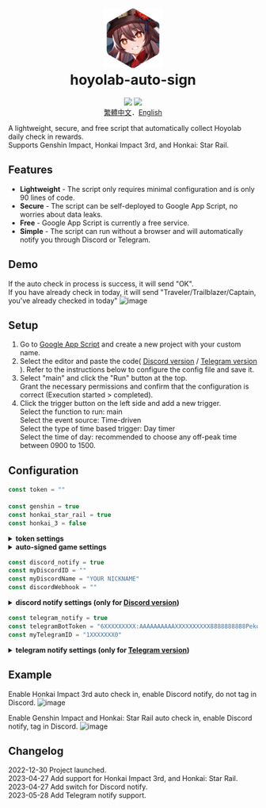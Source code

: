<h1 align="center">
    <img width="120" height="120" src="pic/logo.svg" alt=""><br>
    hoyolab-auto-sign
</h1>

<p align="center">
    <img src="https://img.shields.io/github/license/canaria3406/hoyolab-auto-sign">
    <img src="https://img.shields.io/github/stars/canaria3406/hoyolab-auto-sign">
    <br><a href="https://github.com/canaria3406/hoyolab-auto-sign/blob/main/README_zh-tw.md">繁體中文</a>．<a href="https://github.com/canaria3406/hoyolab-auto-sign/blob/main/README.md">English</a>
</p>

A lightweight, secure, and free script that automatically collect Hoyolab daily check in rewards.  
Supports Genshin Impact, Honkai Impact 3rd, and Honkai: Star Rail.

## Features
* **Lightweight** - The script only requires minimal configuration and is only 90 lines of code.
* **Secure** - The script can be self-deployed to Google App Script, no worries about data leaks.
* **Free** - Google App Script is currently a free service.
* **Simple** - The script can run without a browser and will automatically notify you through Discord or Telegram.

## Demo
If the auto check in process is success, it will send "OK".  
If you have already check in today, it will send "Traveler/Trailblazer/Captain, you've already checked in today"
![image](https://github.com/canaria3406/hoyolab-auto-sign/blob/main/pic/01.png)

## Setup
1. Go to [Google App Script](https://script.google.com/home/start) and create a new project with your custom name.
2. Select the editor and paste the code( [Discord version](https://github.com/canaria3406/hoyolab-auto-sign/blob/main/src/main-discord.gs) / [Telegram version](https://github.com/canaria3406/hoyolab-auto-sign/blob/main/src/main-telegram.gs) ). Refer to the instructions below to configure the config file and save it.
3. Select "main" and click the "Run" button at the top.  
   Grant the necessary permissions and confirm that the configuration is correct (Execution started > completed).
4. Click the trigger button on the left side and add a new trigger.  
   Select the function to run: main  
   Select the event source: Time-driven  
   Select the type of time based trigger: Day timer  
   Select the time of day: recommended to choose any off-peak time between 0900 to 1500.

## Configuration

```javascript
const token = ""

const genshin = true
const honkai_star_rail = true
const honkai_3 = false
```

<details>
<summary><b>token settings</b></summary>

1. **token** - Please enter the token for hoyolab check-in page.

   After entering the [hoyolab check-in page](https://www.hoyolab.com/circles), press F12 to enter the console.  
   Paste the following code and run it to get the token. Copy the token and fill it in "quotes".
   ```javascript
   function getCookie(name) {
     const value = `; ${document.cookie}`;
     const parts = value.split(`; ${name}=`);
     if (parts.length === 2) return parts.pop().split(';').shift();
   }
   let token = 'ltoken=' + getCookie('ltoken') + '; ltuid=' + getCookie('ltuid') + ';'
   let ask = confirm(token + '\n\nPress enter, then paste the token into your Google Apps Script Project');
   if (ask == true) {
     copy(token);
     msg = token;
   } else {
     msg = 'Cancel';
   }
   ```

</details>

<details>
<summary><b>auto-signed game settings</b></summary>

2. **genshin**

   Whether to enable auto check in for Genshin Impact.  
   If you want, set it to true. If not, please set it to false.  
   If you do not play Genshin Impact, or your account is not bound to a uid, please set it to false.

3. **honkai_star_rail**

   Whether to enable auto check in for Honkai: Star Rail.  
   If you want, set it to true. If not, please set it to false.  
   If you do not play Honkai: Star Rail, or your account is not bound to a uid, please set it to false.

4. **honkai_3**

   Whether to enable auto check in for Honkai Impact 3rd.  
   If you want, set it to true. If not, please set it to false.  
   If you do not play Honkai Impact 3rd, or your account is not bound to a uid, please set it to false.

</details>

```javascript
const discord_notify = true
const myDiscordID = ""
const myDiscordName = "YOUR NICKNAME"
const discordWebhook = ""
```

<details>
<summary><b>discord notify settings (only for <a href="https://github.com/canaria3406/hoyolab-auto-sign/blob/main/src/main-discord.gs">Discord version</a>)</b></summary>

1. **discord_notify**

   Whether to enable Discord notify.  
   If you want to enable auto check in notify, set it to true. If not, please set it to false.

2. **myDiscordID** - Please enter your Discord user ID.

   You can refer to [this article](https://support.discord.com/hc/en-us/articles/206346498) to find your Discord user ID.  
   Copy your Discord user ID and fill it in "quotes".  
   If you don't want to be tagged, leave the "quotes" empty.

3. **myDiscordName** - Please enter your customized nickname.

   If you leave the myDiscordID "quotes" empty, please enter your customized Discord name here.

4. **discordWebhook** - Please enter the Discord webhook for the server channel to send notify.

   You can refer to [this article](https://support.discord.com/hc/en-us/articles/228383668) to create a Discord webhook.  
   Copy the webhook URL and paste it in "quotes".

</details>

```javascript
const telegram_notify = true
const telegramBotToken = "6XXXXXXXXX:AAAAAAAAAAXXXXXXXXXX8888888888Peko"
const myTelegramID = "1XXXXXXX0"
```

<details>
<summary><b>telegram notify settings (only for <a href="https://github.com/canaria3406/hoyolab-auto-sign/blob/main/src/main-telegram.gs">Telegram version</a>)</b></summary>

1. **telegram_notify**

   Whether to enable Telegram notify.  
   If you want to enable auto check in notify, set it to true. If not, please set it to false.

2. **telegramBotToken** - Please enter your Telegram Bot Token.

   You can refer to [this article](https://support.discord.com/hc/en-us/articles/206346498) to find your Discord user ID.  
   Copy your Discord user ID and fill it in "quotes".  

3. **myTelegramID** - Please enter your Telegram ID.

   You can refer to [this article](https://support.discord.com/hc/en-us/articles/206346498) to find your Discord user ID.  
   Copy your Discord user ID and fill it in "quotes".  

</details>

## Example
Enable Honkai Impact 3rd auto check in, enable Discord notify, do not tag in Discord.
![image](https://github.com/canaria3406/hoyolab-auto-sign/blob/main/pic/02.png)

Enable Genshin Impact and Honkai: Star Rail auto check in, enable Discord notify, tag in Discord.
![image](https://github.com/canaria3406/hoyolab-auto-sign/blob/main/pic/03.png)

## Changelog
2022-12-30 Project launched.  
2023-04-27 Add support for Honkai Impact 3rd, and Honkai: Star Rail.  
2023-04-27 Add switch for Discord notify.  
2023-05-28 Add Telegram notify support.